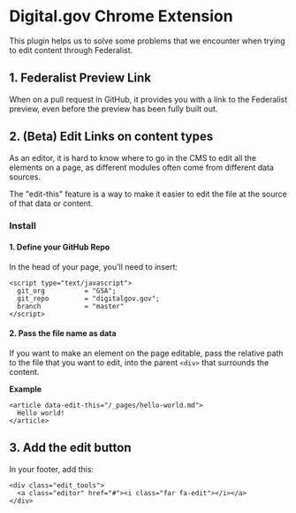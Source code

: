 # Digital.gov Chrome Extension

This plugin helps us to solve some problems that we encounter when trying to edit content through Federalist.

## 1. Federalist Preview Link
When on a pull request in GitHub, it provides you with a link to the Federalist preview, even before the preview has been fully built out.

## 2. (Beta) Edit Links on content types
As an editor, it is hard to know where to go in the CMS to edit all the elements on a page, as different modules often come from different data sources.

The "edit-this" feature is a way to make it easier to edit the file at the source of that data or content.

### Install

#### 1. Define your GitHub Repo
In the head of your page, you'll need to insert:
```
<script type="text/javascript">
  git_org          = "GSA";
  git_repo         = "digitalgov.gov";
  branch           = "master"
</script>
```

#### 2. Pass the file name as data
If you want to make an element on the page editable, pass the relative path to the file that you want to edit, into the parent `<div>` that surrounds the content.

**Example**
```
<article data-edit-this="/_pages/hello-world.md">
  Hello world!
</article>
```

## 3. Add the edit button
In your footer, add this:
```
<div class="edit_tools">
  <a class="editor" href="#"><i class="far fa-edit"></i></a>
</div>
```
